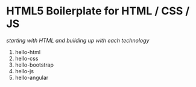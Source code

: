 # HTML5 Boilerplate for HTML / CSS / JS

_starting with HTML and building up with each technology_

1. hello-html
2. hello-css
3. hello-bootstrap
4. hello-js
4. hello-angular
